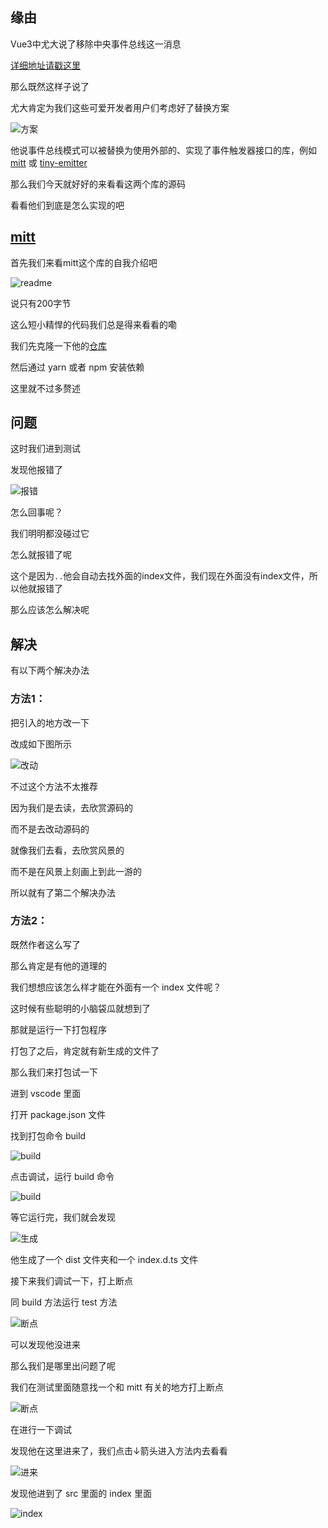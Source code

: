 ## 缘由

Vue3中尤大说了移除中央事件总线这一消息

[详细地址请戳这里](https://v3.cn.vuejs.org/guide/migration/events-api.html#%E6%A6%82%E8%A7%88)

那么既然这样子说了

尤大肯定为我们这些可爱开发者用户们考虑好了替换方案

![方案](https://cdn.jsdelivr.net/gh/Vixcity/FigureBed/img/202111040926505.jpg)

他说事件总线模式可以被替换为使用外部的、实现了事件触发器接口的库，例如 [mitt](https://github.com/developit/mitt) 或 [tiny-emitter](https://github.com/scottcorgan/tiny-emitter)

那么我们今天就好好的来看看这两个库的源码

看看他们到底是怎么实现的吧

## [mitt](https://github.com/developit/mitt)

首先我们来看mitt这个库的自我介绍吧

![readme](https://cdn.jsdelivr.net/gh/Vixcity/FigureBed/img/202111040930142.jpg)

说只有200字节

这么短小精悍的代码我们总是得来看看的嘞

我们先克隆一下他的[仓库](https://github.com/developit/mitt)

然后通过 yarn 或者 npm 安装依赖

这里就不过多赘述

## 问题

这时我们进到测试

发现他报错了

![报错](https://cdn.jsdelivr.net/gh/Vixcity/FigureBed/img/202111041053193.jpg)

怎么回事呢？

我们明明都没碰过它

怎么就报错了呢

这个是因为`..`他会自动去找外面的index文件，我们现在外面没有index文件，所以他就报错了

那么应该怎么解决呢

## 解决

有以下两个解决办法

### 方法1：

把引入的地方改一下

改成如下图所示

![改动](https://cdn.jsdelivr.net/gh/Vixcity/FigureBed/img/202111041058134.jpg)

不过这个方法不太推荐

因为我们是去读，去欣赏源码的

而不是去改动源码的

就像我们去看，去欣赏风景的

而不是在风景上刻画上到此一游的

所以就有了第二个解决办法

### 方法2：

既然作者这么写了

那么肯定是有他的道理的

我们想想应该怎么样才能在外面有一个 index 文件呢？

这时候有些聪明的小脑袋瓜就想到了

那就是运行一下打包程序

打包了之后，肯定就有新生成的文件了

那么我们来打包试一下

进到 vscode 里面

打开 package.json 文件

找到打包命令 build

![build](https://cdn.jsdelivr.net/gh/Vixcity/FigureBed/img/202111041104918.jpg)

点击调试，运行 build 命令

![build](https://cdn.jsdelivr.net/gh/Vixcity/FigureBed/img/202111041106020.jpg)

等它运行完，我们就会发现

![生成](https://cdn.jsdelivr.net/gh/Vixcity/FigureBed/img/202111052125120.png)

他生成了一个 dist 文件夹和一个 index.d.ts 文件

接下来我们调试一下，打上断点

同 build 方法运行 test 方法

![断点](https://cdn.jsdelivr.net/gh/Vixcity/FigureBed/img/202111052134251.png)

可以发现他没进来

那么我们是哪里出问题了呢

我们在测试里面随意找一个和 mitt 有关的地方打上断点

![断点](https://cdn.jsdelivr.net/gh/Vixcity/FigureBed/img/202111052136670.png)

在进行一下调试

发现他在这里进来了，我们点击↓箭头进入方法内去看看

![进来](https://cdn.jsdelivr.net/gh/Vixcity/FigureBed/img/202111052138637.png)

发现他进到了 src 里面的 index 里面

![index](https://cdn.jsdelivr.net/gh/Vixcity/FigureBed/img/202111052149760.png)
